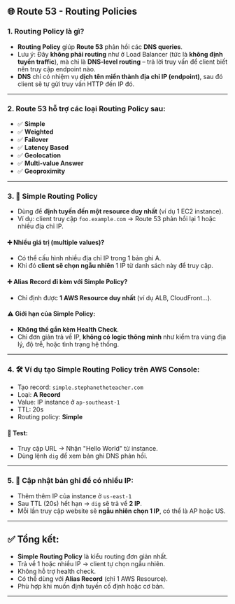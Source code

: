 ## 🌐 Route 53 - Routing Policies

### 1. **Routing Policy** là gì?

* **Routing Policy** giúp **Route 53** phản hồi các **DNS queries**.
* Lưu ý: Đây **không phải routing** như ở Load Balancer (tức là **không định tuyến traffic**), mà chỉ là **DNS-level routing** – trả lời truy vấn để client biết nên truy cập endpoint nào.
* **DNS** chỉ có nhiệm vụ **dịch tên miền thành địa chỉ IP (endpoint)**, sau đó client sẽ tự gửi truy vấn HTTP đến IP đó.

---

### 2. Route 53 hỗ trợ các loại Routing Policy sau:

* ✅ **Simple**
* ✅ **Weighted**
* ✅ **Failover**
* ✅ **Latency Based**
* ✅ **Geolocation**
* ✅ **Multi-value Answer**
* ✅ **Geoproximity**

---

### 3. 📌 **Simple Routing Policy**

* Dùng để **định tuyến đến một resource duy nhất** (ví dụ 1 EC2 instance).
* Ví dụ: client truy cập `foo.example.com` → Route 53 phản hồi lại 1 hoặc nhiều địa chỉ IP.

#### ➕ Nhiều giá trị (multiple values)?

* Có thể cấu hình nhiều địa chỉ IP trong 1 bản ghi A.
* Khi đó **client sẽ chọn ngẫu nhiên** 1 IP từ danh sách này để truy cập.

#### ➕ **Alias Record** đi kèm với Simple Policy?

* Chỉ định được **1 AWS Resource duy nhất** (ví dụ ALB, CloudFront...).

#### ⚠️ Giới hạn của Simple Policy:

* **Không thể gắn kèm Health Check**.
* Chỉ đơn giản trả về IP, **không có logic thông minh** như kiểm tra vùng địa lý, độ trễ, hoặc tình trạng hệ thống.

---

### 4. 🛠 Ví dụ tạo Simple Routing Policy trên AWS Console:

* Tạo record: `simple.stephanetheteacher.com`
* Loại: **A Record**
* Value: IP instance ở `ap-southeast-1`
* TTL: 20s
* Routing policy: **Simple**

#### 🧪 Test:

* Truy cập URL → Nhận "Hello World" từ instance.
* Dùng lệnh `dig` để xem bản ghi DNS phản hồi.

---

### 5. 🔁 Cập nhật bản ghi để có nhiều IP:

* Thêm thêm IP của instance ở `us-east-1`
* Sau TTL (20s) hết hạn → `dig` sẽ trả về **2 IP**.
* Mỗi lần truy cập website sẽ **ngẫu nhiên chọn 1 IP**, có thể là AP hoặc US.

---

## ✅ Tổng kết:

* **Simple Routing Policy** là kiểu routing đơn giản nhất.
* Trả về 1 hoặc nhiều IP → client tự chọn ngẫu nhiên.
* Không hỗ trợ health check.
* Có thể dùng với **Alias Record** (chỉ 1 AWS Resource).
* Phù hợp khi muốn định tuyến cố định hoặc cơ bản.

---
